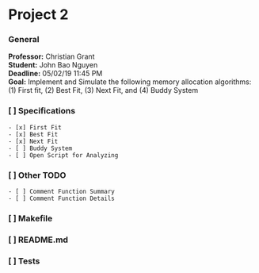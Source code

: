 # Project 2
### General

**Professor:** Christian Grant  
**Student:** John Bao Nguyen  
**Deadline:** 05/02/19 11:45 PM  
**Goal:** Implement and Simulate the following memory allocation algorithms: (1) First fit, (2) Best Fit, (3) Next Fit, and (4) Buddy System   


### [ ] Specifications

    - [x] First Fit
    - [x] Best Fit
    - [x] Next Fit
    - [ ] Buddy System
    - [ ] Open Script for Analyzing

### [ ] Other TODO
    - [ ] Comment Function Summary
    - [ ] Comment Function Details

### [ ] Makefile


### [ ] README.md

### [ ] Tests



